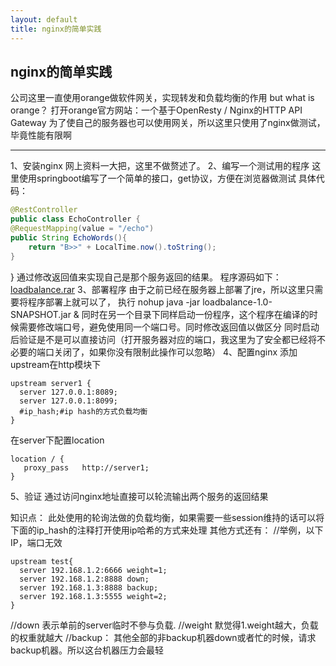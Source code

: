 ```yaml
---
layout: default
title: nginx的简单实践
---
```


## nginx的简单实践

公司这里一直使用orange做软件网关，实现转发和负载均衡的作用
but what is orange？
打开orange官方网站：一个基于OpenResty / Nginx的HTTP API Gateway
为了使自己的服务器也可以使用网关，所以这里只使用了nginx做测试，毕竟性能有限啊

------

1、安装nginx
网上资料一大把，这里不做赘述了。
2、编写一个测试用的程序
这里使用springboot编写了一个简单的接口，get协议，方便在浏览器做测试
具体代码：
``` java
@RestController
public class EchoController {
@RequestMapping(value = "/echo")
public String EchoWords(){
    return "B>>" + LocalTime.now().toString();
}
```

}
通过修改返回值来实现自己是那个服务返回的结果。
程序源码如下：
[loadbalance.rar](http://tiny666.com/usr/uploads/2019/12/3344478312.rar)
3、部署程序
由于之前已经在服务器上部署了jre，所以这里只需要将程序部署上就可以了，
执行 nohup java -jar loadbalance-1.0-SNAPSHOT.jar &
同时在另一个目录下同样启动一份程序，这个程序在编译的时候需要修改端口号，避免使用同一个端口号。同时修改返回值以做区分
同时启动后验证是不是可以直接访问（打开服务器对应的端口，我这里为了安全都已经将不必要的端口关闭了，如果你没有限制此操作可以忽略）
4、配置nginx
添加upstream在http模块下
```
upstream server1 {
  server 127.0.0.1:8089;
  server 127.0.0.1:8099;
  #ip_hash;#ip hash的方式负载均衡
}
```
在server下配置location
```
location / {
   proxy_pass   http://server1;
}
```
5、验证
通过访问nginx地址直接可以轮流输出两个服务的返回结果

知识点：
此处使用的轮询法做的负载均衡，如果需要一些session维持的话可以将下面的ip_hash的注释打开使用ip哈希的方式来处理
其他方式还有：
//举例，以下IP，端口无效
```
upstream test{
  server 192.168.1.2:6666 weight=1; 
  server 192.168.1.2:8888 down; 
  server 192.168.1.3:8888 backup;
  server 192.168.1.3:5555 weight=2; 
}
```
//down 表示单前的server临时不參与负载.
//weight 默觉得1.weight越大，负载的权重就越大
//backup： 其他全部的非backup机器down或者忙的时候，请求backup机器。所以这台机器压力会最轻